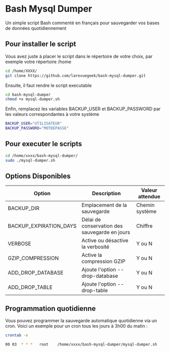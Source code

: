 # Bash Mysql Dumper

Un simple script Bash commenté en français pour sauvegarder vos bases de données quotidiennement

## Pour installer le script

Vous avez juste à placer le script dans le répertoire de votre choix, par exemple votre répertoire /home

```sh
cd /home/XXXX/
git clone https://github.com/larevuegeek/bash-mysql-dumper.git
```

Ensuite, il faut rendre le script executable

```sh
cd bash-mysql-dumper
chmod +x mysql-dumper.sh
```

Enfin, remplacez les variables BACKUP_USER et BACKUP_PASSWORD par les valeurs correspondantes à votre système 

```sh
BACKUP_USER="UTILISATEUR"
BACKUP_PASSWORD="MOTDEPASSE"
```

## Pour executer le scripts
```sh
cd /home/xxxx/bash-mysql-dumper/
sudo ./mysql-dumper.sh
```

## Options Disponibles

| Option | Description | Valeur attendue |
| ------ | ------ | ------ |
| BACKUP_DIR | Emplacement de la sauvegarde | Chemin système |
| BACKUP_EXPIRATION_DAYS | Délai de conservation des sauvegarde en jours | Chiffre |
| VERBOSE | Active ou désactive la verbosité | Y ou N |
| GZIP_COMPRESSION | Active la compression GZIP | Y ou N |
| ADD_DROP_DATABASE | Ajoute l'option --drop-database | Y ou N |
| ADD_DROP_TABLE | Ajoute l'option --drop-table | Y ou N |

## Programmation quotidienne

Vous pouvez programmer la sauvegarde automatique quotidienne via un cron.
Voici un exemple pour un cron tous les jours à 3h00 du matin :

```sh
crontab -e

00 03  * * *   root    /home/xxxx/bash-mysql-dumper/mysql-dumper.sh
```